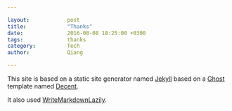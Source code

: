 ```yaml
---

layout:            post  
title:             "Thanks"  
date:              2016-08-08 18:25:00 +0300  
tags:              thanks  
category:          Tech  
author:            Qiang  

---
```



This site is based on a static site generator named [Jekyll](https://jekyllrb.com/docs/home/) based on a [Ghost](https://ghost.org) template named [Decent](https://github.com/serenader2014/decent). 

It also used [WriteMarkdownLazily](https://github.com/laobie/WriteMarkdownLazily).
